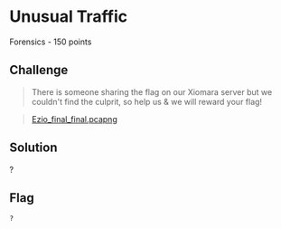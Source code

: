 # Unusual Traffic
Forensics - 150 points

## Challenge 
> There is someone sharing the flag on our Xiomara server but we couldn't find the culprit, so help us & we will reward your flag!

> [Ezio_final_final.pcapng](Ezio_final_final.pcapng)

## Solution
?

## Flag
`?`